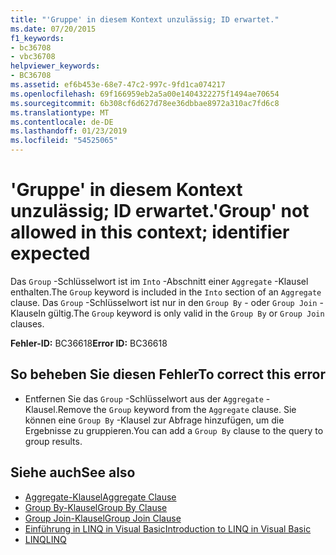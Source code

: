 ```yaml
---
title: "'Gruppe' in diesem Kontext unzulässig; ID erwartet."
ms.date: 07/20/2015
f1_keywords:
- bc36708
- vbc36708
helpviewer_keywords:
- BC36708
ms.assetid: ef6b453e-68e7-47c2-997c-9fd1ca074217
ms.openlocfilehash: 69f166959eb2a5a00e1404322275f1494ae70654
ms.sourcegitcommit: 6b308cf6d627d78ee36dbbae8972a310ac7fd6c8
ms.translationtype: MT
ms.contentlocale: de-DE
ms.lasthandoff: 01/23/2019
ms.locfileid: "54525065"
---
```

# <a name="group-not-allowed-in-this-context-identifier-expected"></a><span data-ttu-id="1458f-102">'Gruppe' in diesem Kontext unzulässig; ID erwartet.</span><span class="sxs-lookup"><span data-stu-id="1458f-102">'Group' not allowed in this context; identifier expected</span></span>
<span data-ttu-id="1458f-103">Das `Group` -Schlüsselwort ist im `Into` -Abschnitt einer `Aggregate` -Klausel enthalten.</span><span class="sxs-lookup"><span data-stu-id="1458f-103">The `Group` keyword is included in the `Into` section of an `Aggregate` clause.</span></span> <span data-ttu-id="1458f-104">Das `Group` -Schlüsselwort ist nur in den `Group By` - oder `Group Join` -Klauseln gültig.</span><span class="sxs-lookup"><span data-stu-id="1458f-104">The `Group` keyword is only valid in the `Group By` or `Group Join` clauses.</span></span>  
  
 <span data-ttu-id="1458f-105">**Fehler-ID:** BC36618</span><span class="sxs-lookup"><span data-stu-id="1458f-105">**Error ID:** BC36618</span></span>  
  
## <a name="to-correct-this-error"></a><span data-ttu-id="1458f-106">So beheben Sie diesen Fehler</span><span class="sxs-lookup"><span data-stu-id="1458f-106">To correct this error</span></span>  
  
-   <span data-ttu-id="1458f-107">Entfernen Sie das `Group` -Schlüsselwort aus der `Aggregate` -Klausel.</span><span class="sxs-lookup"><span data-stu-id="1458f-107">Remove the `Group` keyword from the `Aggregate` clause.</span></span> <span data-ttu-id="1458f-108">Sie können eine `Group By` -Klausel zur Abfrage hinzufügen, um die Ergebnisse zu gruppieren.</span><span class="sxs-lookup"><span data-stu-id="1458f-108">You can add a `Group By` clause to the query to group results.</span></span>  
  
## <a name="see-also"></a><span data-ttu-id="1458f-109">Siehe auch</span><span class="sxs-lookup"><span data-stu-id="1458f-109">See also</span></span>
- [<span data-ttu-id="1458f-110">Aggregate-Klausel</span><span class="sxs-lookup"><span data-stu-id="1458f-110">Aggregate Clause</span></span>](../../visual-basic/language-reference/queries/aggregate-clause.md)
- [<span data-ttu-id="1458f-111">Group By-Klausel</span><span class="sxs-lookup"><span data-stu-id="1458f-111">Group By Clause</span></span>](../../visual-basic/language-reference/queries/group-by-clause.md)
- [<span data-ttu-id="1458f-112">Group Join-Klausel</span><span class="sxs-lookup"><span data-stu-id="1458f-112">Group Join Clause</span></span>](../../visual-basic/language-reference/queries/group-join-clause.md)
- [<span data-ttu-id="1458f-113">Einführung in LINQ in Visual Basic</span><span class="sxs-lookup"><span data-stu-id="1458f-113">Introduction to LINQ in Visual Basic</span></span>](../../visual-basic/programming-guide/language-features/linq/introduction-to-linq.md)
- [<span data-ttu-id="1458f-114">LINQ</span><span class="sxs-lookup"><span data-stu-id="1458f-114">LINQ</span></span>](../../visual-basic/programming-guide/language-features/linq/index.md)
